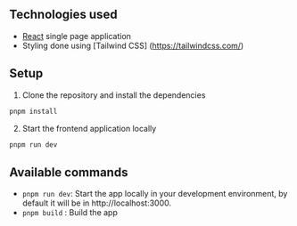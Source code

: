 ## Technologies used

- [React](https://reactjs.org/) single page application
- Styling done using [Tailwind CSS] (https://tailwindcss.com/)

## Setup

1. Clone the repository and install the dependencies

```bash
pnpm install
```

2. Start the frontend application locally

```bash
pnpm run dev
```

## Available commands

- `pnpm run dev`: Start the app locally in your development environment, by default it will be in http://localhost:3000.
- `pnpm build` : Build the app
